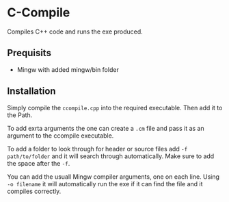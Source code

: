 # C-Compile
Compiles C++ code and runs the exe produced.
## Prequisits
* Mingw with added mingw/bin folder

## Installation
Simply compile the `ccompile.cpp` into the required executable. Then add it to the Path.

To add exrta arguments the one can create a `.cm` file and pass it as an argument to the ccompile executable.

To add a folder to look through for header or source files add `-f path/to/folder` and it will search through automatically. Make sure to add the space after the `-f`.

You can add the usuall Mingw compiler arguments, one on each line. Using `-o filename` it will automatically run the exe if it can find the file and it compiles correctly.